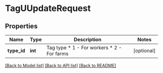 # TagUUpdateRequest

## Properties
Name | Type | Description | Notes
------------ | ------------- | ------------- | -------------
**type_id** | **int** | Tag type * 1 - For workers * 2 - For farms | [optional] 

[[Back to Model list]](../README.md#documentation-for-models) [[Back to API list]](../README.md#documentation-for-api-endpoints) [[Back to README]](../README.md)


